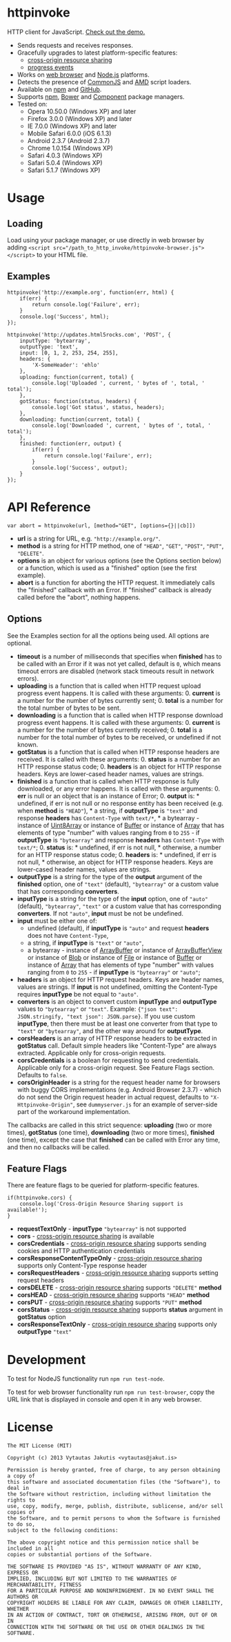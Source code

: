 # httpinvoke

HTTP client for JavaScript. [Check out the demo.](http://jakut.is:1337/)

* Sends requests and receives responses.
* Gracefully upgrades to latest platform-specific features:
  * [cross-origin resource sharing](http://en.wikipedia.org/wiki/Cross-origin_resource_sharing)
  * [progress events](http://www.w3.org/TR/progress-events/)
* Works on [web browser](http://en.wikipedia.org/wiki/Internet_Explorer_5) and [Node.js](http://nodejs.org) platforms.
* Detects the presence of [CommonJS](http://www.commonjs.org/) and [AMD](https://www.google.com/search?q=advanced+module+definition) script loaders.
* Available on [npm](https://npmjs.org/package/httpinvoke) and [GitHub](https://github.com/jakutis/httpinvoke).
* Supports [npm](https://npmjs.org/), [Bower](http://bower.io/) and [Component](http://component.io/) package managers.
* Tested on:
  * Opera 10.50.0 (Windows XP) and later
  * Firefox 3.0.0 (Windows XP) and later
  * IE 7.0.0 (Windows XP) and later
  * Mobile Safari 6.0.0 (iOS 6.1.3)
  * Android 2.3.7 (Android 2.3.7)
  * Chrome 1.0.154 (Windows XP)
  * Safari 4.0.3 (Windows XP)
  * Safari 5.0.4 (Windows XP)
  * Safari 5.1.7 (Windows XP)

# Usage

## Loading

Load using your package manager, or use directly in web browser by adding `<script src="/path_to_http_invoke/httpinvoke-browser.js"></script>` to your HTML file.

## Examples

    httpinvoke('http://example.org', function(err, html) {
        if(err) {
            return console.log('Failure', err);
        }
        console.log('Success', html);
    });

    httpinvoke('http://updates.html5rocks.com', 'POST', {
        inputType: 'bytearray',
        outputType: 'text',
        input: [0, 1, 2, 253, 254, 255],
        headers: {
            'X-SomeHeader': 'ehlo'
        },
        uploading: function(current, total) {
            console.log('Uploaded ', current, ' bytes of ', total, ' total');
        },
        gotStatus: function(status, headers) {
            console.log('Got status', status, headers);
        },
        downloading: function(current, total) {
            console.log('Downloaded ', current, ' bytes of ', total, ' total');
        },
        finished: function(err, output) {
            if(err) {
                return console.log('Failure', err);
            }
            console.log('Success', output);
        }
    });

# API Reference

    var abort = httpinvoke(url, [method="GET", [options={}||cb]])

* **url** is a string for URL, e.g. `"http://example.org/"`.
* **method** is a string for HTTP method, one of `"HEAD"`, `"GET"`, `"POST"`, `"PUT"`, `"DELETE"`.
* **options** is an object for various options (see the Options section below) or a function, which is used as a "finished" option (see the first example).
* **abort** is a function for aborting the HTTP request. It immediately calls the "finished" callback with an Error. If "finished" callback is already called before the "abort", nothing happens.

## Options

See the Examples section for all the options being used.
All options are optional.

* **timeout** is a number of milliseconds that specifies when **finished** has to be called with an Error if it was not yet called, default is `0`, which means timeout errors are disabled (network stack timeouts result in network errors).
* **uploading** is a function that is called when HTTP request upload progress event happens. It is called with these arguments:
  0. **current** is a number for the number of bytes currently sent;
  0. **total** is a number for the total number of bytes to be sent.
* **downloading** is a function that is called when HTTP response download progress event happens. It is called with these arguments:
  0. **current** is a number for the number of bytes currently received;
  0. **total** is a number for the total number of bytes to be received, or undefined if not known.
* **gotStatus** is a function that is called when HTTP response headers are received. It is called with these arguments:
  0. **status** is a number for an HTTP response status code;
  0. **headers** is an object for HTTP response headers. Keys are lower-cased header names, values are strings.
* **finished** is a function that is called when HTTP response is fully downloaded, or any error happens. It is called with these arguments:
  0. **err** is null or an object that is an instance of Error;
  0. **output** is:
      * undefined, if err is not null or no response entity has been received (e.g. when **method** is `"HEAD"`),
      * a string, if **outputType** is `"text"` and response **headers** has `Content-Type` with `text/*`,
      * a bytearray - instance of [Uint8Array](https://developer.mozilla.org/en-US/docs/Web/JavaScript/Typed_arrays/Uint8Array) or instance of [Buffer](http://nodejs.org/api/buffer.html) or instance of [Array](https://developer.mozilla.org/en-US/docs/Web/JavaScript/Reference/Global_Objects/Array) that has elements of type "number" with values ranging from `0` to `255` - if **outputType** is `"bytearray"` and response **headers** has `Content-Type` with `text/*`;
  0. **status** is:
      * undefined, if err is not null,
      * otherwise, a number for an HTTP response status code;
  0. **headers** is:
      * undefined, if err is not null,
      * otherwise, an object for HTTP response headers. Keys are lower-cased header names, values are strings.
* **outputType** is a string for the type of the **output** argument of the **finished** option, one of `"text"` (default), `"bytearray"` or a custom value that has corresponding **converters**.
* **inputType** is a string for the type of the **input** option, one of `"auto"`(default), `"bytearray"`, `"text"` or a custom value that has corresponding **converters**. If not `"auto"`, **input** must be not be undefined.
* **input** must be either one of:
  * undefined (default), if **inputType** is `"auto"` and request **headers** does not have `Content-Type`,
  * a string, if **inputType** is `"text"` or `"auto"`,
  * a bytearray - instance of [ArrayBuffer](https://developer.mozilla.org/en-US/docs/Web/JavaScript/Typed_arrays/ArrayBuffer) or instance of [ArrayBufferView](https://developer.mozilla.org/en-US/docs/Web/JavaScript/Typed_arrays/ArrayBufferView) or instance of [Blob](https://developer.mozilla.org/en-US/docs/Web/API/Blob) or instance of [File](https://developer.mozilla.org/en-US/docs/Web/API/File) or instance of [Buffer](http://nodejs.org/api/buffer.html) or instance of [Array](https://developer.mozilla.org/en-US/docs/Web/JavaScript/Reference/Global_Objects/Array) that has elements of type "number" with values ranging from `0` to `255` - if **inputType** is `"bytearray"` or `"auto"`;
* **headers** is an object for HTTP request headers. Keys are header names, values are strings. If **input** is not undefined, omitting the Content-Type requires **inputType** be not equal to `"auto"`.
* **converters** is an object to convert custom **inputType** and **outputType** values to `"bytearray"` or `"text"`. Example: `{"json text": JSON.stringify, "text json": JSON.parse}`. If you use custom **inputType**, then there must be at least one converter from that type to `"text"` or `"bytearray"`, and the other way around for **outputType**.
* **corsHeaders** is an array of HTTP response headers to be extracted in **gotStatus** call. Default simple headers like "Content-Type" are always extracted. Applicable only for cross-origin requests.
* **corsCredentials** is a boolean for requesting to send credentials. Applicable only for a cross-origin request. See Feature Flags section. Defaults to `false`.
* **corsOriginHeader** is a string for the request header name for browsers with buggy CORS implementations (e.g. Android Browser 2.3.7) - which do not send the Origin request header in actual request, defaults to `"X-Httpinvoke-Origin"`, see `dummyserver.js` for an example of server-side part of the workaround implementation.

The callbacks are called in this strict sequence: **uploading** (two or more times), **gotStatus** (one time), **downloading** (two or more times), **finished** (one time), except the case that **finished** can be called with Error any time, and then no callbacks will be called.

## Feature Flags

There are feature flags to be queried for platform-specific features.

    if(httpinvoke.cors) {
        console.log('Cross-Origin Resource Sharing support is available!');
    }

* **requestTextOnly** - **inputType** `"bytearray"` is not supported
* **cors** - [cross-origin resource sharing](http://en.wikipedia.org/wiki/Cross-origin_resource_sharing) is available
* **corsCredentials** - [cross-origin resource sharing](http://en.wikipedia.org/wiki/Cross-origin_resource_sharing) supports sending cookies and HTTP authentication credentials
* **corsResponseContentTypeOnly** - [cross-origin resource sharing](http://en.wikipedia.org/wiki/Cross-origin_resource_sharing) supports only Content-Type response header
* **corsRequestHeaders** - [cross-origin resource sharing](http://en.wikipedia.org/wiki/Cross-origin_resource_sharing) supports setting request headers
* **corsDELETE** - [cross-origin resource sharing](http://en.wikipedia.org/wiki/Cross-origin_resource_sharing) supports `"DELETE"` **method**
* **corsHEAD** - [cross-origin resource sharing](http://en.wikipedia.org/wiki/Cross-origin_resource_sharing) supports `"HEAD"` **method**
* **corsPUT** - [cross-origin resource sharing](http://en.wikipedia.org/wiki/Cross-origin_resource_sharing) supports `"PUT"` **method**
* **corsStatus** - [cross-origin resource sharing](http://en.wikipedia.org/wiki/Cross-origin_resource_sharing) supports **status** argument in **gotStatus** option
* **corsResponseTextOnly** - [cross-origin resource sharing](http://en.wikipedia.org/wiki/Cross-origin_resource_sharing) supports only **outputType** `"text"`

# Development

To test for NodeJS functionality run `npm run test-node`.

To test for web browser functionality run `npm run test-browser`, copy the URL link that is displayed in console and open it in any web browser.

# License

    The MIT License (MIT)

    Copyright (c) 2013 Vytautas Jakutis <vytautas@jakut.is>

    Permission is hereby granted, free of charge, to any person obtaining a copy of
    this software and associated documentation files (the "Software"), to deal in
    the Software without restriction, including without limitation the rights to
    use, copy, modify, merge, publish, distribute, sublicense, and/or sell copies of
    the Software, and to permit persons to whom the Software is furnished to do so,
    subject to the following conditions:

    The above copyright notice and this permission notice shall be included in all
    copies or substantial portions of the Software.

    THE SOFTWARE IS PROVIDED "AS IS", WITHOUT WARRANTY OF ANY KIND, EXPRESS OR
    IMPLIED, INCLUDING BUT NOT LIMITED TO THE WARRANTIES OF MERCHANTABILITY, FITNESS
    FOR A PARTICULAR PURPOSE AND NONINFRINGEMENT. IN NO EVENT SHALL THE AUTHORS OR
    COPYRIGHT HOLDERS BE LIABLE FOR ANY CLAIM, DAMAGES OR OTHER LIABILITY, WHETHER
    IN AN ACTION OF CONTRACT, TORT OR OTHERWISE, ARISING FROM, OUT OF OR IN
    CONNECTION WITH THE SOFTWARE OR THE USE OR OTHER DEALINGS IN THE SOFTWARE.
